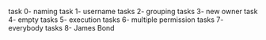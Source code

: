 task 0- naming
task 1- username
tasks 2- grouping
tasks 3- new owner
task 4- empty
tasks 5- execution
tasks 6- multiple permission
tasks 7- everybody
tasks 8- James Bond
